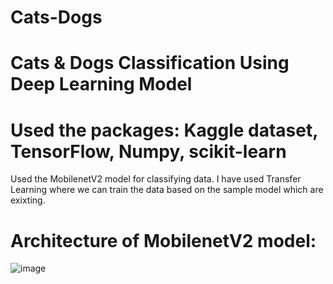 # Cats-Dogs
# Cats &amp; Dogs Classification Using Deep Learning Model

# Used the packages: Kaggle dataset, TensorFlow, Numpy, scikit-learn

Used the MobilenetV2 model for classifying data. I have used Transfer Learning where we can train the data based on the sample model which are exixting.

# Architecture of MobilenetV2 model:

![image](https://github.com/Anita-desire/Cats-Dogs/assets/105618883/5dfa0f42-1d29-41a7-b452-36493a061142)

